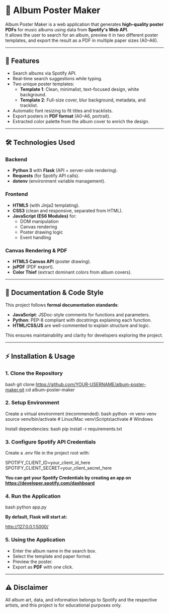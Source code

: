 # 🎵 Album Poster Maker

Album Poster Maker is a web application that generates **high-quality poster PDFs** for music albums using data from **Spotify's Web API**.  
It allows the user to search for an album, preview it in two different poster templates, and export the result as a PDF in multiple paper sizes (A0–A6).

---

## 📌 Features
- Search albums via Spotify API.  
- Real-time search suggestions while typing.  
- Two unique poster templates:
  - **Template 1**: Clean, minimalist, text-focused design, white background.  
  - **Template 2**: Full-size cover, blur background, metadata, and tracklist.  
- Automatic font resizing to fit titles and tracklists.  
- Export posters in **PDF format** (A0–A6, portrait).  
- Extracted color palette from the album cover to enrich the design.  

---

## 🛠️ Technologies Used

### Backend
- **Python 3** with **Flask** (API + server-side rendering).
- **Requests** (for Spotify API calls).
- **dotenv** (environment variable management).

### Frontend
- **HTML5** (with Jinja2 templating).  
- **CSS3** (clean and responsive, separated from HTML).  
- **JavaScript (ES6 Modules)** for:
  - DOM manipulation  
  - Canvas rendering  
  - Poster drawing logic  
  - Event handling  

### Canvas Rendering & PDF
- **HTML5 Canvas API** (poster drawing).  
- **jsPDF** (PDF export).  
- **Color Thief** (extract dominant colors from album covers).

---

## 📖 Documentation & Code Style
This project follows **formal documentation standards**:
- **JavaScript**: JSDoc-style comments for functions and parameters.  
- **Python**: PEP-8 compliant with docstrings explaining each function.  
- **HTML/CSS/JS** are well-commented to explain structure and logic.  

This ensures maintainability and clarity for developers exploring the project.

---

## ⚡ Installation & Usage

### 1. Clone the Repository
bash
git clone https://github.com/YOUR-USERNAME/album-poster-maker.git
cd album-poster-maker

### 2. Setup Environment

Create a virtual environment (recommended):
bash
python -m venv venv
source venv/bin/activate   # Linux/Mac
venv\Scripts\activate      # Windows

Install dependencies:
bash
pip install -r requirements.txt

### 3. Configure Spotify API Credentials

Create a .env file in the project root with:

SPOTIFY_CLIENT_ID=your_client_id_here
SPOTIFY_CLIENT_SECRET=your_client_secret_here

**You can get your Spotify Credentials by creating an app on https://developer.spotify.com/dashboard**

### 4. Run the Application

bash
python app.py

**By default, Flask will start at:**

http://127.0.0.1:5000/

### 5. Using the Application
- Enter the album name in the search box.  
- Select the template and paper format.  
- Preview the poster.  
- Export as **PDF** with one click.  

---

## ⚠️ Disclaimer
All album art, data, and information belongs to Spotify and the respective artists, and this project is for educational purposes only.
